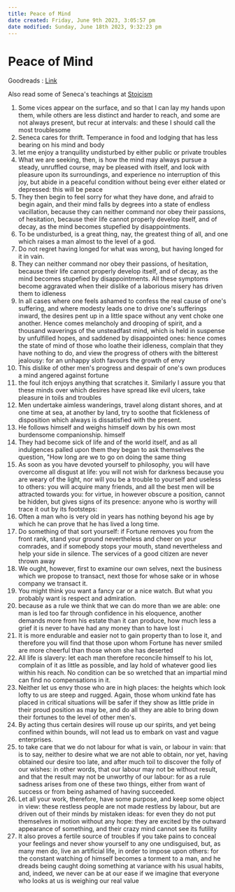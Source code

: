 ```yaml
---
title: Peace of Mind
date created: Friday, June 9th 2023, 3:05:57 pm
date modified: Sunday, June 18th 2023, 9:32:23 pm
---
```


# Peace of Mind

Goodreads : [Link](https://www.goodreads.com/book/show/33597739-peace-of-mind)

Also read some of Seneca's teachings at [Stoicism](Living/Stoicism.md)

1. Some vices appear on the surface, and so that I can lay my hands upon them, while others are less distinct and harder to reach, and some are not always present, but recur at intervals: and these I should call the most troublesome
2. Seneca cares for thrift. Temperance in food and lodging that has less bearing on his mind and body
3. let me enjoy a tranquility undisturbed by either public or private troubles
4. What we are seeking, then, is how the mind may always pursue a steady, unruffled course, may be pleased with itself, and look with pleasure upon its surroundings, and experience no interruption of this joy, but abide in a peaceful condition without being ever either elated or depressed: this will be peace
5. They then begin to feel sorry for what they have done, and afraid to begin again, and their mind falls by degrees into a state of endless vacillation, because they can neither command nor obey their passions, of hesitation, because their life cannot properly develop itself, and of decay, as the mind becomes stupefied by disappointments.
6. To be undisturbed, is a great thing, nay, the greatest thing of all, and one which raises a man almost to the level of a god.
7. Do not regret having longed for what was wrong, but having longed for it in vain.
8. They can neither command nor obey their passions, of hesitation, because their life cannot properly develop itself, and of decay, as the mind becomes stupefied by disappointments. All these symptoms become aggravated when their dislike of a laborious misery has driven them to idleness
9. In all cases where one feels ashamed to confess the real cause of one's suffering, and where modesty leads one to drive one's sufferings inward, the desires pent up in a little space without any vent choke one another. Hence comes melancholy and drooping of spirit, and a thousand waverings of the unsteadfast mind, which is held in suspense by unfulfilled hopes, and saddened by disappointed ones: hence comes the state of mind of those who loathe their idleness, complain that they have nothing to do, and view the progress of others with the bitterest jealousy: for an unhappy sloth favours the growth of envy
10. This dislike of other men's progress and despair of one's own produces a mind angered against fortune
11. the foul itch enjoys anything that scratches it. Similarly I assure you that these minds over which desires have spread like evil ulcers, take pleasure in toils and troubles
12. Men undertake aimless wanderings, travel along distant shores, and at one time at sea, at another by land, try to soothe that fickleness of disposition which always is dissatisfied with the present.
13. He follows himself and weighs himself down by his own most burdensome companionship. himself
14. They had become sick of life and of the world itself, and as all indulgences palled upon them they began to ask themselves the question, "How long are we to go on doing the same thing
15. As soon as you have devoted yourself to philosophy, you will have overcome all disgust at life: you will not wish for darkness because you are weary of the light, nor will you be a trouble to yourself and useless to others: you will acquire many friends, and all the best men will be attracted towards you: for virtue, in however obscure a position, cannot be hidden, but gives signs of its presence: anyone who is worthy will trace it out by its footsteps:
16. Often a man who is very old in years has nothing beyond his age by which he can prove that he has lived a long time.
17. Do something of that sort yourself: if Fortune removes you from the front rank, stand your ground nevertheless and cheer on your comrades, and if somebody stops your mouth, stand nevertheless and help your side in silence. The services of a good citizen are never thrown away
18. We ought, however, first to examine our own selves, next the business which we propose to transact, next those for whose sake or in whose company we transact it.
19. You might think you want a fancy car or a nice watch. But what you probably want is respect and admiration.
20. because as a rule we think that we can do more than we are able: one man is led too far through confidence in his eloquence, another demands more from his estate than it can produce, how much less a grief it is never to have had any money than to have lost i
21. It is more endurable and easier not to gain property than to lose it, and therefore you will find that those upon whom Fortune has never smiled are more cheerful than those whom she has deserted
22. All life is slavery: let each man therefore reconcile himself to his lot, complain of it as little as possible, and lay hold of whatever good lies within his reach. No condition can be so wretched that an impartial mind can find no compensations in it.
23. Neither let us envy those who are in high places: the heights which look lofty to us are steep and rugged. Again, those whom unkind fate has placed in critical situations will be safer if they show as little pride in their proud position as may be, and do all they are able to bring down their fortunes to the level of other men's.
24. By acting thus certain desires will rouse up our spirits, and yet being confined within bounds, will not lead us to embark on vast and vague enterprises.
25. to take care that we do not labour for what is vain, or labour in vain: that is to say, neither to desire what we are not able to obtain, nor yet, having obtained our desire too late, and after much toil to discover the folly of our wishes: in other words, that our labour may not be without result, and that the result may not be unworthy of our labour: for as a rule sadness arises from one of these two things, either from want of success or from being ashamed of having succeeded.
26. Let all your work, therefore, have some purpose, and keep some object in view: these restless people are not made restless by labour, but are driven out of their minds by mistaken ideas: for even they do not put themselves in motion without any hope: they are excited by the outward appearance of something, and their crazy mind cannot see its futility
27. It also proves a fertile source of troubles if you take pains to conceal your feelings and never show yourself to any one undisguised, but, as many men do, live an artificial life, in order to impose upon others: for the constant watching of himself becomes a torment to a man, and he dreads being caught doing something at variance with his usual habits, and, indeed, we never can be at our ease if we imagine that everyone who looks at us is weighing our real value
